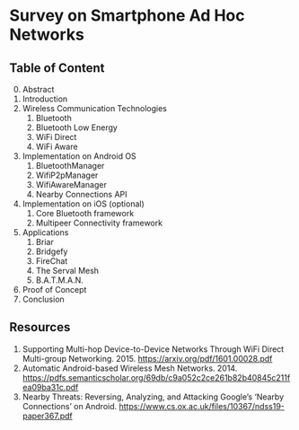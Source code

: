 # Survey on Smartphone Ad Hoc Networks

## Table of Content

0. Abstract
1. Introduction
2. Wireless Communication Technologies
    1. Bluetooth
    2. Bluetooth Low Energy
    3. WiFi Direct
    4. WiFi Aware
3. Implementation on Android OS
    1. BluetoothManager
    2. WifiP2pManager
    3. WifiAwareManager
    4. Nearby Connections API
4. Implementation on iOS (optional)
    1. Core Bluetooth framework
    2. Multipeer Connectivity framework
5. Applications
    1. Briar
    2. Bridgefy
    3. FireChat
    4. The Serval Mesh
    5. B.A.T.M.A.N.
6. Proof of Concept
7. Conclusion

## Resources

1. Supporting Multi-hop Device-to-Device Networks Through WiFi Direct Multi-group Networking. 2015. https://arxiv.org/pdf/1601.00028.pdf
2. Automatic Android-based Wireless Mesh Networks. 2014. https://pdfs.semanticscholar.org/69db/c9a052c2ce261b82b40845c211fea09ba31c.pdf
3. Nearby Threats: Reversing, Analyzing, and Attacking Google’s ‘Nearby Connections’ on Android. https://www.cs.ox.ac.uk/files/10367/ndss19-paper367.pdf